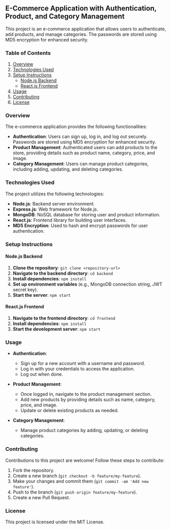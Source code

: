 ## E-Commerce Application with Authentication, Product, and Category Management

This project is an e-commerce application that allows users to authenticate, add products, and manage categories. The passwords are stored using MD5 encryption for enhanced security.

### Table of Contents

1. [Overview](#overview)
2. [Technologies Used](#technologies-used)
3. [Setup Instructions](#setup-instructions)
    - [Node.js Backend](#nodejs-backend)
    - [React.js Frontend](#reactjs-frontend)
4. [Usage](#usage)
5. [Contributing](#contributing)
6. [License](#license)

### Overview

The e-commerce application provides the following functionalities:

- **Authentication**: Users can sign up, log in, and log out securely. Passwords are stored using MD5 encryption for enhanced security.
- **Product Management**: Authenticated users can add products to the store, providing details such as product name, category, price, and image.
- **Category Management**: Users can manage product categories, including adding, updating, and deleting categories.

### Technologies Used

The project utilizes the following technologies:

- **Node.js**: Backend server environment.
- **Express.js**: Web framework for Node.js.
- **MongoDB**: NoSQL database for storing user and product information.
- **React.js**: Frontend library for building user interfaces.
- **MD5 Encryption**: Used to hash and encrypt passwords for user authentication.

### Setup Instructions

#### Node.js Backend

1. **Clone the repository**: `git clone <repository-url>`
2. **Navigate to the backend directory**: `cd backend`
3. **Install dependencies**: `npm install`
4. **Set up environment variables** (e.g., MongoDB connection string, JWT secret key).
5. **Start the server**: `npm start`

#### React.js Frontend

1. **Navigate to the frontend directory**: `cd frontend`
2. **Install dependencies**: `npm install`
3. **Start the development server**: `npm start`

### Usage

- **Authentication**:
    - Sign up for a new account with a username and password.
    - Log in with your credentials to access the application.
    - Log out when done.

- **Product Management**:
    - Once logged in, navigate to the product management section.
    - Add new products by providing details such as name, category, price, and image.
    - Update or delete existing products as needed.

- **Category Management**:
    - Manage product categories by adding, updating, or deleting categories.

### Contributing

Contributions to this project are welcome! Follow these steps to contribute:

1. Fork the repository.
2. Create a new branch (`git checkout -b feature/my-feature`).
3. Make your changes and commit them (`git commit -am 'Add new feature'`).
4. Push to the branch (`git push origin feature/my-feature`).
5. Create a new Pull Request.

### License

This project is licensed under the MIT License.
